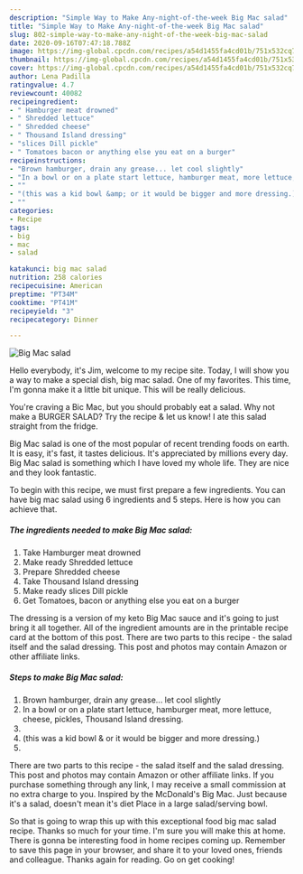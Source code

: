 ```yaml
---
description: "Simple Way to Make Any-night-of-the-week Big Mac salad"
title: "Simple Way to Make Any-night-of-the-week Big Mac salad"
slug: 802-simple-way-to-make-any-night-of-the-week-big-mac-salad
date: 2020-09-16T07:47:18.788Z
image: https://img-global.cpcdn.com/recipes/a54d1455fa4cd01b/751x532cq70/big-mac-salad-recipe-main-photo.jpg
thumbnail: https://img-global.cpcdn.com/recipes/a54d1455fa4cd01b/751x532cq70/big-mac-salad-recipe-main-photo.jpg
cover: https://img-global.cpcdn.com/recipes/a54d1455fa4cd01b/751x532cq70/big-mac-salad-recipe-main-photo.jpg
author: Lena Padilla
ratingvalue: 4.7
reviewcount: 40082
recipeingredient:
- " Hamburger meat drowned"
- " Shredded lettuce"
- " Shredded cheese"
- " Thousand Island dressing"
- "slices Dill pickle"
- " Tomatoes bacon or anything else you eat on a burger"
recipeinstructions:
- "Brown hamburger, drain any grease... let cool slightly"
- "In a bowl or on a plate start lettuce, hamburger meat, more lettuce, cheese, pickles, Thousand Island dressing."
- ""
- "(this was a kid bowl &amp; or it would be bigger and more dressing.)"
- ""
categories:
- Recipe
tags:
- big
- mac
- salad

katakunci: big mac salad 
nutrition: 258 calories
recipecuisine: American
preptime: "PT34M"
cooktime: "PT41M"
recipeyield: "3"
recipecategory: Dinner

---
```



![Big Mac salad](https://img-global.cpcdn.com/recipes/a54d1455fa4cd01b/751x532cq70/big-mac-salad-recipe-main-photo.jpg)

Hello everybody, it's Jim, welcome to my recipe site. Today, I will show you a way to make a special dish, big mac salad. One of my favorites. This time, I'm gonna make it a little bit unique. This will be really delicious.

You&#39;re craving a Bic Mac, but you should probably eat a salad. Why not make a BURGER SALAD? Try the recipe &amp; let us know! I ate this salad straight from the fridge.

Big Mac salad is one of the most popular of recent trending foods on earth. It is easy, it's fast, it tastes delicious. It's appreciated by millions every day. Big Mac salad is something which I have loved my whole life. They are nice and they look fantastic.


To begin with this recipe, we must first prepare a few ingredients. You can have big mac salad using 6 ingredients and 5 steps. Here is how you can achieve that.

<!--inarticleads1-->

##### The ingredients needed to make Big Mac salad:

1. Take  Hamburger meat drowned
1. Make ready  Shredded lettuce
1. Prepare  Shredded cheese
1. Take  Thousand Island dressing
1. Make ready slices Dill pickle
1. Get  Tomatoes, bacon or anything else you eat on a burger


The dressing is a version of my keto Big Mac sauce and it&#39;s going to just bring it all together. All of the ingredient amounts are in the printable recipe card at the bottom of this post. There are two parts to this recipe - the salad itself and the salad dressing. This post and photos may contain Amazon or other affiliate links. 

<!--inarticleads2-->

##### Steps to make Big Mac salad:

1. Brown hamburger, drain any grease... let cool slightly
1. In a bowl or on a plate start lettuce, hamburger meat, more lettuce, cheese, pickles, Thousand Island dressing.
1. 
1. (this was a kid bowl &amp; or it would be bigger and more dressing.)
1. 


There are two parts to this recipe - the salad itself and the salad dressing. This post and photos may contain Amazon or other affiliate links. If you purchase something through any link, I may receive a small commission at no extra charge to you. Inspired by the McDonald&#39;s Big Mac. Just because it&#39;s a salad, doesn&#39;t mean it&#39;s diet Place in a large salad/serving bowl. 

So that is going to wrap this up with this exceptional food big mac salad recipe. Thanks so much for your time. I'm sure you will make this at home. There is gonna be interesting food in home recipes coming up. Remember to save this page in your browser, and share it to your loved ones, friends and colleague. Thanks again for reading. Go on get cooking!

